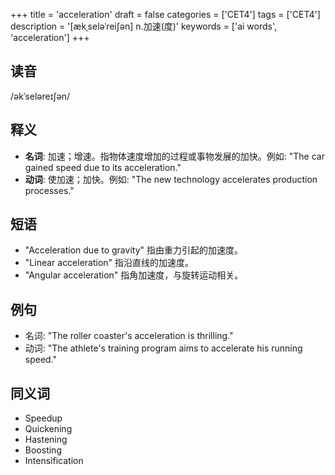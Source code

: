 +++
title = 'acceleration'
draft = false
categories = ['CET4']
tags = ['CET4']
description = '[ækˌseləˈrei∫ən] n.加速(度)'
keywords = ['ai words', 'acceleration']
+++

## 读音
/əkˈseləreɪʃən/

## 释义
- **名词**: 加速；增速。指物体速度增加的过程或事物发展的加快。例如: "The car gained speed due to its acceleration."
- **动词**: 使加速；加快。例如: "The new technology accelerates production processes."

## 短语
- "Acceleration due to gravity" 指由重力引起的加速度。
- "Linear acceleration" 指沿直线的加速度。
- "Angular acceleration" 指角加速度，与旋转运动相关。

## 例句
- 名词: "The roller coaster's acceleration is thrilling."
- 动词: "The athlete's training program aims to accelerate his running speed."

## 同义词
- Speedup
- Quickening
- Hastening
- Boosting
- Intensification

